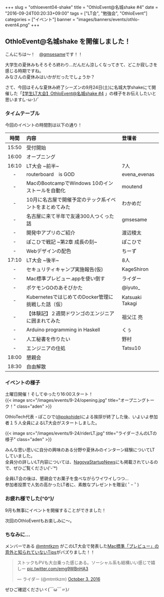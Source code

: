 +++
slug = "othloevent04-shake"
title = "OthloEvent@名城shake #4"
date = "2016-09-24T00:20:33+09:00"
tags = ["LT会", "勉強会", "OthloEvent"]
categories = ["イベント"]
banner = "images/banners/events/othlo-event4.png"
+++

## OthloEvent@名城shake を開催しました！

こんにちは〜！　[@gmsesame](https://twitter.com/gmsesame)です！！

大学生の夏休みもそろそろ終わり…だんだん涼しくなってきて、どこか寂しさを感じる時期ですね。<br/>
みなさんの夏休みはいかがだったでしょうか？

さて、今回はそんな夏休み終了シーズンの9月24日(土)に名城大学shakeにて開催した「[【学生LT大会】OthloEvent@名城shake #4](http://othlotech.connpass.com/event/38183/ "【学生LT大会】OthloEvent@名城shake #4")
」の様子をお伝えしたいと思います(｡･ω･)ﾉﾞ


### タイムテーブル

今回のイベントの時間割は以下の通り！

|時間|内容|登壇者|
|:-----:|:-----|:-----|
|15:50|受付開始||
|16:00|オープニング||
|16:10|LT大会 ~前半~ |7人||
|-|routerboard　is GOD|evena_evenas|
|-|MacのBootcampでWindows 10のインストールを自動化|moutend|
|-|10月に名古屋で開催予定のテック系イベントをまとめてみた|わかめだ|
|-|名古屋に来て半年で友達300人つくった話|gmsesame|
|-|開発中アプリのご紹介|渡辺稜太|
|-|ぽこひで戦記 ~第2章 成長の刻~|ぽこひで|
|-|Webデザインの配色|ちーず|
|17:10|LT大会 ~後半~ |8人|
|-|セキュリティキャンプ実施報告(仮)|KageShiron|
|-|Mac標準プレビュー.appを使い倒す|ライダー|
|-|ポケモンGOのあそびかた|@iyuto_|
|-|KubernetesではじめてのDocker管理に挑戦した話（仮）|Katsuaki Takagi|
|-|【体験記】２週間ドワンゴのエンジニアに囲まれてみた|祖父江 亮|
|-|Arduino programming in Haskell |くぅ|
|-|人工秘書を作りたい|野村|
|-|エンジニアの住処|Tatsu10|
|18:00|懇親会||
|18:30|自由解散||



### イベントの様子
土曜日開催！そしてゆったり16:00スタート！<br/>
{{< image src="/images/events/9-24/opening.jpg" title="オープニングトーク！" class="aden" >}}

OthloTech代表・ぽこひで([@pokohide](https://twitter.com/hyde141421356))による挨拶が終了した後、いよいよ参加者１５人全員によるLT大会がスタートしました。

{{< image src="/images/events/9-24/riderLT.jpg" title="ライダーさんのLTの様子" class="aden" >}}

みんな思い思いに自分の興味のある分野や夏休みのインターン経験についてLTしていました。<br/>
 全員分の詳しいLT内容については、[NagoyaStartupNews](https://nagoyastartupnews.com/%E6%9D%B1%E6%B5%B7%E3%81%AE%E5%AD%A6%E7%94%9F%E3%82%AF%E3%83%AA%E3%82%A8%E3%82%A4%E3%83%86%E3%82%A3%E3%83%96%E9%9B%86%E5%9B%A3%E3%81%8C%E3%82%A2%E3%83%84%E3%81%84-othlotech-%E3%81%AE%E5%AD%A6%E7%94%9Flt%E5%A4%A7%E4%BC%9A-%E5%90%8D%E5%9F%8Eshake-%E3%83%AC%E3%83%9D%E3%83%BC%E3%83%88-b1cf7ba0c2fa#.ys0ig8e2j "参加者全員登壇！？OthloTech主催の学生LT大会@名城shake レポート -NagoyaStartupNews")にも掲載されているので、ぜひご覧ください('-'*)


全員LT会の後は、懇親会でお菓子を食べながらワイワイしつつ…<br/>
参加者投票で人気の高かったLT者に、素敵なプレゼントを贈呈(＇ｰ＇)


### お疲れ様でした(^0^)/
9月も無事にイベントを開催することができました！<br/>

次回のOthloEventもお楽しみに〜。


### ちなみに…
メンバーである [@mtmtkzm](https://twitter.com/mtmtkzm) がこのLT大会で発表した[Mac標準「プレビュー」の意外と知られていないTips](http://qiita.com/mtmtkzm/items/160d5bac95d4d4aaea0e "Mac標準「プレビュー」の意外と知られていないTips")がバズりました！！
<br/>

<blockquote class="twitter-tweet" data-lang="en"><p lang="ja" dir="ltr">ストックもPVも大台乗った感じある。ソーシャル系も結構いい感じで嬉しー <a href="https://t.co/emg9WBnHA3">pic.twitter.com/emg9WBnHA3</a></p>&mdash; ライダー (@mtmtkzm) <a href="https://twitter.com/mtmtkzm/status/782977260135428096">October 3, 2016</a></blockquote>
<script async src="//platform.twitter.com/widgets.js" charset="utf-8"></script>

ぜひご確認くださいヾ(￣ω￣〃)ﾉ
